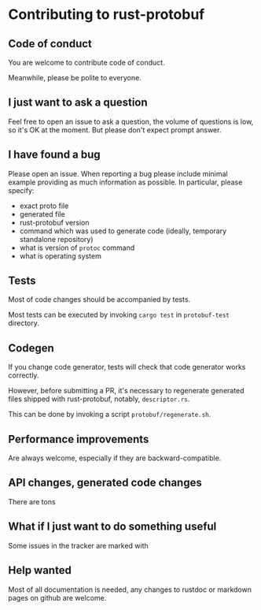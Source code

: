 # Contributing to rust-protobuf

## Code of conduct

You are welcome to contribute code of conduct.

Meanwhile, please be polite to everyone.

## I just want to ask a question

Feel free to open an issue to ask a question, the volume of questions is low,
so it's OK at the moment. But please don't expect prompt answer.

## I have found a bug

Please open an issue. When reporting a bug please include minimal example
providing as much information as possible. In particular, please specify:

* exact proto file
* generated file
* rust-protobuf version
* command which was used to generate code (ideally, temporary standalone repository)
* what is version of `protoc` command
* what is operating system

## Tests

Most of code changes should be accompanied by tests.

Most tests can be executed by invoking `cargo test` in `protobuf-test` directory.

## Codegen

If you change code generator, tests will check that code generator works correctly.

However, before submitting a PR, it's necessary to regenerate generated files
shipped with rust-protobuf, notably, `descriptor.rs`.

This can be done by invoking a script `protobuf/regenerate.sh`.

## Performance improvements

Are always welcome, especially if they are backward-compatible.

## API changes, generated code changes

There are tons 

## What if I just want to do something useful

Some issues in the tracker are marked with 

## Help wanted

Most of all documentation is needed, any changes to rustdoc or markdown pages on github are welcome.
